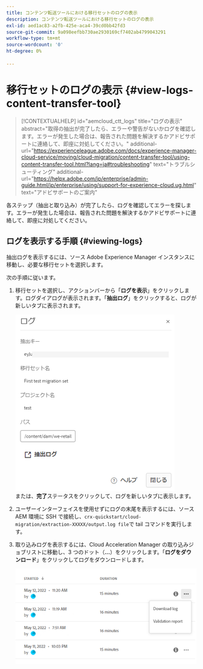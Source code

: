 ```yaml
---
title: コンテンツ転送ツールにおける移行セットのログの表示
description: コンテンツ転送ツールにおける移行セットのログの表示
exl-id: aed1ac83-a2fb-425e-aca4-39cd0bb42fd3
source-git-commit: 9a098eefbb730ae2930169cf7402ab4799043291
workflow-type: tm+mt
source-wordcount: '0'
ht-degree: 0%

---
```


# 移行セットのログの表示 {#view-logs-content-transfer-tool}


>[!CONTEXTUALHELP]
>id="aemcloud_ctt_logs"
>title="ログの表示"
>abstract="取得の抽出が完了したら、エラーや警告がないかログを確認します。エラーが発生した場合は、報告された問題を解決するかアドビサポートに連絡して、即座に対処してください。"
>additional-url="https://experienceleague.adobe.com/docs/experience-manager-cloud-service/moving/cloud-migration/content-transfer-tool/using-content-transfer-tool.html?lang=ja#troubleshooting" text="トラブルシューティング"
>additional-url="https://helpx.adobe.com/jp/enterprise/admin-guide.html/jp/enterprise/using/support-for-experience-cloud.ug.html" text="アドビサポートのご案内"

各ステップ（抽出と取り込み）が完了したら、ログを確認してエラーを探します。エラーが発生した場合は、報告された問題を解決するかアドビサポートに連絡して、即座に対処してください。

## ログを表示する手順 {#viewing-logs}

抽出ログを表示するには、ソース Adobe Experience Manager インスタンスに移動し、必要な移行セットを選択します。

次の手順に従います。

1. 移行セットを選択し、アクションバーから「**ログを表示**」をクリックします。ログダイアログが表示されます。「**抽出ログ**」をクリックすると、ログが新しいタブに表示されます。

   ![画像](/help/journey-migration/content-transfer-tool/assets-ctt/cttcam25.png) \
   または、**完了**&#x200B;ステータスをクリックして、ログを新しいタブに表示します。

1. ユーザーインターフェイスを使用せずにログの末尾を表示するには、ソース AEM 環境に SSH で接続し、`crx-quickstart/cloud-migration/extraction-XXXXX/output.log file`で tail コマンドを実行します。

1. 取り込みログを表示するには、Cloud Acceleration Manager の取り込みジョブリストに移動し、3 つのドット（**...**）をクリックします。「**ログをダウンロード**」をクリックしてログをダウンロードします。

   ![画像](/help/journey-migration/content-transfer-tool/assets-ctt/cttcam28.png)
